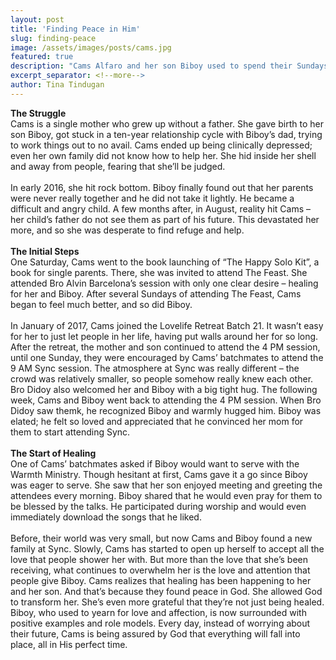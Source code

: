 ```yaml
---
layout: post
title: 'Finding Peace in Him'
slug: finding-peace
image: /assets/images/posts/cams.jpg
featured: true
description: "Cams Alfaro and her son Biboy used to spend their Sundays by themselves. But now, they have found a new home at Sync where Biboy serves as a greeter for the Warmth Ministry, and with Cams’ batchmates from LLR Batch 21."
excerpt_separator: <!--more-->
author: Tina Tindugan
---
```

<b>The Struggle</b><br>
Cams is a single mother who grew up without a father. She gave birth to her son Biboy, got stuck in a ten-year relationship cycle with Biboy’s dad, trying to work things out to no avail. Cams ended up being clinically depressed; even her own family did not know how to help her. She hid inside her shell and away from people, fearing that she’ll be judged.<!--more-->
<br><br>
In early 2016, she hit rock bottom. Biboy finally found out that her parents were never really together and he did not take it lightly. He became a difficult and angry child. A few months after, in August, reality hit Cams – her child’s father do not see them as part of his future. This devastated her more, and so she was desperate to find refuge and help.
<br><br>
<b>The Initial Steps</b><br>
One Saturday, Cams went to the book launching of “The Happy Solo Kit”, a book for single parents. There, she was invited to attend The Feast. She attended Bro Alvin Barcelona’s session with only one clear desire – healing for her and Biboy. After several Sundays of attending The Feast, Cams began to feel much better, and so did Biboy.
<br><br>
In January of 2017, Cams joined the Lovelife Retreat Batch 21. It wasn’t easy for her to just let people in her life, having put walls around her for so long. After the retreat, the mother and son continued to attend the 4 PM session, until one Sunday, they were encouraged by Cams’ batchmates to attend the 9 AM Sync session. The atmosphere at Sync was really different – the crowd was relatively smaller, so people somehow really knew each other. Bro Didoy also welcomed her and Biboy with a big tight hug. The following week, Cams and Biboy went back to attending the 4 PM session. When Bro Didoy saw themk, he recognized Biboy and warmly hugged him. Biboy was elated; he felt so loved and appreciated that he convinced her mom for them to start attending Sync.
<br><br>
<b>The Start of Healing</b><br>
One of Cams’ batchmates asked if Biboy would want to serve with the Warmth Ministry. Though hesitant at first, Cams gave it a go since Biboy was eager to serve. She saw that her son enjoyed meeting and greeting the attendees every morning. Biboy shared that he would even pray for them to be blessed by the talks. He participated during worship and would even immediately download the songs that he liked.
<br><br>
Before, their world was very small, but now Cams and Biboy found a new family at Sync. Slowly, Cams has started to open up herself to accept all the love that people shower her with. But more than the love that she’s been receiving, what continues to overwhelm her is the love and attention that people give Biboy. Cams realizes that healing has been happening to her and her son. And that’s because they found peace in God. She allowed God to transform her. She’s even more grateful that they’re not just being healed. Biboy, who used to yearn for love and affection, is now surrounded with positive examples and role models. Every day, instead of worrying about their future, Cams is being assured by God that everything will fall into place, all in His perfect time.
